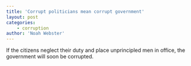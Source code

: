 ```yaml
---
title: 'Corrupt politicians mean corrupt government'
layout: post
categories:
    - corruption
author: 'Noah Webster'
---
```


If the citizens neglect their duty and place unprincipled men in office, the government will soon be corrupted.